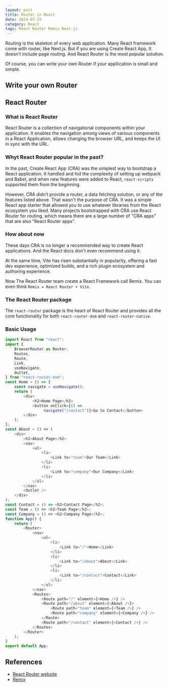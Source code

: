 ```yaml
---
layout: post
title: Router in React
date: 2024-07-25
category: React
tags: React Router Remix Next.js
---
```


Routing is the skeleton of every web application. Many React framework come with router, like Next.js. 
But if you are using Create React App, It doesn't include page routing. And React Router is the most popular solution.

Of course, you can write your own Router if your appllication is small and simple. 
## Write your own Router


## React Router

### What is React Router
React Router is a collection of navigational components within your application. It enables the navigation among views of various components in a React Application, allows changing the browser URL, and keeps the UI in sync with the URL.

### Whyt React Router popular in the past?
In the past, Create React App (CRA) was the simplest way to bootstrap a React application. It handled and hid the complexity of setting up webpack and Babel, and when new features were added to React, `react-scripts` supported them from the beginning.

However, CRA didn't provide a router, a data fetching solution, or any of the features listed above. That wasn't the purpose of CRA. It was a simple React app starter that allowed you to use whatever libraries from the React ecosystem you liked. Many projects bootstrapped with CRA use React Router for routing, which means there are a large number of "CRA apps" that are also "React Router apps".

### How about now
These days CRA is no longer a recommended way to create React applications. And the React docs don't even recommend using it.

At the same time, Vite has risen substantially in popularity, offering a fast dev experience, optimized builds, and a rich plugin ecosystem and authoring experience.

Now The React Router team create a React Framework call Remix. You can even think `Remix = React Router + Vite`.

### The React Router package
The `react-router` package is the heart of React Router and provides all the core functionality for both `react-router-dom` and `react-router-native`.

### Basic Usage
```js
import React from "react";
import {
    BrowserRouter as Router,
    Routes,
    Route,
    Link,
    useNavigate,
    Outlet,
} from "react-router-dom";
const Home = () => {
    const navigate = useNavigate();
    return (
        <div>
            <h2>Home Page</h2>
            <button onClick={() =>
                 navigate("/contact")}>Go to Contact</button>
        </div>
    );
};
const About = () => (
    <div>
        <h2>About Page</h2>
        <nav>
            <ul>
                <li>
                    <Link to="team">Our Team</Link>
                </li>
                <li>
                    <Link to="company">Our Company</Link>
                </li>
            </ul>
        </nav>
        <Outlet />
    </div>
);
const Contact = () => <h2>Contact Page</h2>;
const Team = () => <h2>Team Page</h2>;
const Company = () => <h2>Company Page</h2>;
function App() {
    return (
        <Router>
            <nav>
                <ul>
                    <li>
                        <Link to="/">Home</Link>
                    </li>
                    <li>
                        <Link to="/about">About</Link>
                    </li>
                    <li>
                        <Link to="/contact">Contact</Link>
                    </li>
                </ul>
            </nav>
            <Routes>
                <Route path="/" element={<Home />} />
                <Route path="/about" element={<About />}>
                    <Route path="team" element={<Team />} />
                    <Route path="company" element={<Company />} />
                </Route>
                <Route path="/contact" element={<Contact />} />
            </Routes>
        </Router>
    );
}
export default App;
```

## References

- [React Router website](https://reactrouter.com/)
- [Remix](https://remix.run/)